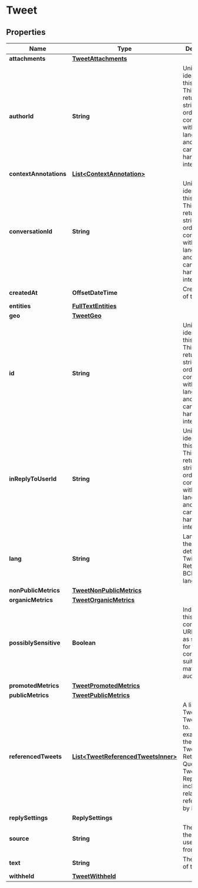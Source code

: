 

# Tweet


## Properties

| Name | Type | Description | Notes |
|------------ | ------------- | ------------- | -------------|
|**attachments** | [**TweetAttachments**](TweetAttachments.md) |  |  [optional] |
|**authorId** | **String** | Unique identifier of this User. This is returned as a string in order to avoid complications with languages and tools that cannot handle large integers. |  [optional] |
|**contextAnnotations** | [**List&lt;ContextAnnotation&gt;**](ContextAnnotation.md) |  |  [optional] |
|**conversationId** | **String** | Unique identifier of this Tweet. This is returned as a string in order to avoid complications with languages and tools that cannot handle large integers. |  [optional] |
|**createdAt** | **OffsetDateTime** | Creation time of the Tweet. |  [optional] |
|**entities** | [**FullTextEntities**](FullTextEntities.md) |  |  [optional] |
|**geo** | [**TweetGeo**](TweetGeo.md) |  |  [optional] |
|**id** | **String** | Unique identifier of this Tweet. This is returned as a string in order to avoid complications with languages and tools that cannot handle large integers. |  |
|**inReplyToUserId** | **String** | Unique identifier of this User. This is returned as a string in order to avoid complications with languages and tools that cannot handle large integers. |  [optional] |
|**lang** | **String** | Language of the Tweet, if detected by Twitter. Returned as a BCP47 language tag. |  [optional] |
|**nonPublicMetrics** | [**TweetNonPublicMetrics**](TweetNonPublicMetrics.md) |  |  [optional] |
|**organicMetrics** | [**TweetOrganicMetrics**](TweetOrganicMetrics.md) |  |  [optional] |
|**possiblySensitive** | **Boolean** | Indicates if this Tweet contains URLs marked as sensitive, for example content suitable for mature audiences. |  [optional] |
|**promotedMetrics** | [**TweetPromotedMetrics**](TweetPromotedMetrics.md) |  |  [optional] |
|**publicMetrics** | [**TweetPublicMetrics**](TweetPublicMetrics.md) |  |  [optional] |
|**referencedTweets** | [**List&lt;TweetReferencedTweetsInner&gt;**](TweetReferencedTweetsInner.md) | A list of Tweets this Tweet refers to. For example, if the parent Tweet is a Retweet, a Quoted Tweet or a Reply, it will include the related Tweet referenced to by its parent. |  [optional] |
|**replySettings** | **ReplySettings** |  |  [optional] |
|**source** | **String** | The name of the app the user Tweeted from. |  [optional] |
|**text** | **String** | The content of the Tweet. |  |
|**withheld** | [**TweetWithheld**](TweetWithheld.md) |  |  [optional] |



